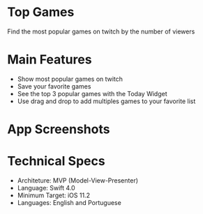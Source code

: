 # Top Games
Find the most popular games on twitch by the number of viewers

# Main Features
- Show most popular games on twitch
- Save your favorite games
- See the top 3 popular games with the Today Widget
- Use drag and drop to add multiples games to your favorite list

# App Screenshots

# Technical Specs
- Architeture: MVP (Model-View-Presenter)
- Language: Swift 4.0
- Minimum Target: iOS 11.2
- Languages: English and Portuguese
